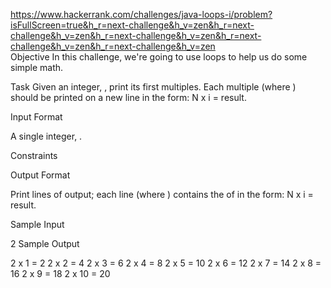 https://www.hackerrank.com/challenges/java-loops-i/problem?isFullScreen=true&h_r=next-challenge&h_v=zen&h_r=next-challenge&h_v=zen&h_r=next-challenge&h_v=zen&h_r=next-challenge&h_v=zen&h_r=next-challenge&h_v=zen <br/>
Objective
In this challenge, we're going to use loops to help us do some simple math.

Task
Given an integer, , print its first  multiples. Each multiple  (where ) should be printed on a new line in the form: N x i = result.

Input Format

A single integer, .

Constraints

Output Format

Print  lines of output; each line  (where ) contains the  of  in the form:
N x i = result.

Sample Input

2
Sample Output

2 x 1 = 2
2 x 2 = 4
2 x 3 = 6
2 x 4 = 8
2 x 5 = 10
2 x 6 = 12
2 x 7 = 14
2 x 8 = 16
2 x 9 = 18
2 x 10 = 20